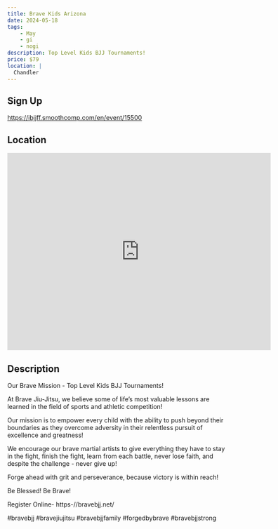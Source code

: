 ```yaml
---
title: Brave Kids Arizona
date: 2024-05-18
tags:
    - May
    - gi 
    - nogi 
description: Top Level Kids BJJ Tournaments!
price: $79
location: |
  Chandler
---
```

## Sign Up
https://ibjjff.smoothcomp.com/en/event/15500

## Location
<iframe src="https://www.google.com/maps/embed?pb=!1m18!1m12!1m3!1d12345.6789!2d-111.8450380!3d33.3344837!2m3!1f0!2f0!3f0!3m2!1i1024!2i768!4f13.1!3m3!1m2!1s0x0%3A0x0!2z33.3344837!5e0!3m2!1sen!2sus!4v1234567890" width="600" height="450" style="border:0;" allowfullscreen="" loading="lazy"></iframe>

## Description
Our Brave Mission - Top Level Kids BJJ Tournaments!


At Brave Jiu-Jitsu, we believe some of life’s most valuable lessons are learned in the field of sports and athletic competition!


Our mission is to empower every child with the ability to push beyond their boundaries as they overcome adversity in their relentless pursuit of excellence and greatness!


We encourage our brave martial artists to give everything they have to stay in the fight, finish the fight, learn from each battle, never lose faith, and despite the challenge - never give up!


Forge ahead with grit and perseverance, because victory is within reach!


Be Blessed! Be Brave!


Register Online- https-//bravebjj.net/


#bravebjj #bravejiujitsu #bravebjjfamily #forgedbybrave #bravebjjstrong